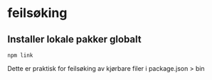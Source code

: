 # feilsøking

## Installer lokale pakker globalt

`npm link`

Dette er praktisk for feilsøking av kjørbare filer i package.json > bin